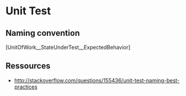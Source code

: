 Unit Test
=========

## Naming convention

[UnitOfWork__StateUnderTest__ExpectedBehavior]

## Ressources

- http://stackoverflow.com/questions/155436/unit-test-naming-best-practices